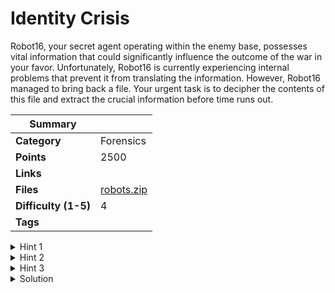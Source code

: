 # Identity Crisis

Robot16, your secret agent operating within the enemy base, possesses vital information that could significantly influence the outcome of the war in your favor. Unfortunately, Robot16 is currently experiencing internal problems that prevent it from translating the information. However, Robot16 managed to bring back a file. Your urgent task is to decipher the contents of this file and extract the crucial information before time runs out.

| Summary              |           |
| -------------------- | --------- |
| **Category**         | Forensics |
| **Points**           | 2500      |
| **Links**            |           |
| **Files**            | [robots.zip](https://ctf.hexhimalaya.com/files/be11a016077efd813cc3d176e684f2c3/robot.zip)          |
| **Difficulty (1-5)** | 4         |
| **Tags**             |           |


<details>
  <summary>Hint 1</summary>

Robot_16 is named after a reason. Find out why?

</details>

<details>
  <summary>Hint 2</summary>

The file is what it looks like.

</details>

<details>
  <summary>Hint 3</summary>

Worship the HEx gods for the last step.

</details>

<details>
<summary>Solution</summary>
  
### Follow the process below.
    
A file named “op3nm3_f1r5t.pdf” is given, so let's open it. Here it is says to rotate the given
words with the help of robot, as our robot is named as robot16, so let us rotate the given words
using rot16 decrypter, then we get the word “c4rful” Using this word if you open the next pdf you
will find nothing, but if you search the same word in robot_16.zip file, you will find a text file, if
you clearly observe the text file you will find a website link and a password. Using this both
along with the given image, you will get a decrypted text which is of hexadecimal form, if you
convert this into normal text you will get the flag.

<details>
<summary>Disclose answer ?</summary>
```copy
CTF{r0b0t16_1d3nti7y_r3v3al3d}
```

</details>

</details>

